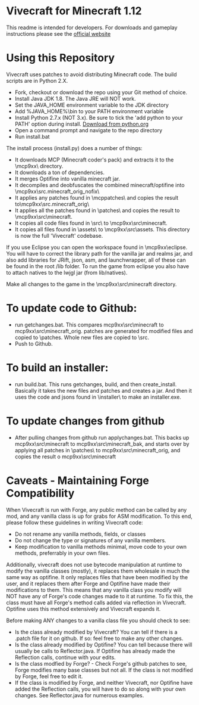 Vivecraft for Minecraft 1.12
=========

This readme is intended for developers. For downloads and gameplay instructions please see the [official website](http://www.vivecraft.org/)


Using this Repository
========
 
 Vivecraft uses patches to avoid distributing Minecraft code. The build scripts are in Python 2.X.
 
 - Fork, checkout or download the repo using your Git method of choice.
 - Install Java JDK 1.8. The Java JRE will NOT work.
 - Set the JAVA_HOME environment variable to the JDK directory
 - Add %JAVA_HOME%\bin to your PATH environment variable
 - Install Python 2.7.x (NOT 3.x). Be sure to tick the 'add python to your PATH' option during install. [Download from python.org](https://www.python.org/downloads/)
 - Open a command prompt and navigate to the repo directory
 - Run install.bat
 
The install process (install.py) does a number of things:
 - It downloads MCP (Minecraft coder's pack) and extracts it to the \mcp9xx\ directory.
 - It downloads a ton of dependencies.
 - It merges Optifine into vanilla minecraft jar.
 - It decompiles and deobfuscates the combined minecraft/optifine into \mcp9xx\src\.minecraft_orig_nofix\
 - It applies any patches found in \mcppatches\ and copies the result to\mcp9xx\src\.minecraft_orig\
 - It applies all the patches found in \patches\ and copies the result to \mcp9xx\src\minecraft\. 
 - It copies all code files found in \src\ to \mcp9xx\src\minecraft\. 
 - It copies all files found in \assets\ to \mcp9xx\src\assets\.
 This directory is now the full 'Vivecraft' codebase.
 
If you use Eclipse you can open the workspace found in \mcp9xx\eclipse. You will have to correct the library path for the vanilla jar and realms jar, and also add libraries for JRift, json, asm, and launchwrapper, all of these can be found in the root /lib folder. To run the game from eclipse you also have to attach natives to the lwjgl jar (from lib/natives).

Make all changes to the game in the \mcp9xx\src\minecraft directory.

To update code to Github:
========
 - run getchanges.bat. This compares mcp9xx\src\minecraft to mcp9xx\src\minecraft_orig. patches are generated for modified files and copied to \patches\. Whole new files are copied to \src\.
 - Push to Github.
 
To build an installer:
========
 - run build.bat. This runs getchanges, build, and then create_install. Basically it takes the new files and patches and creates a jar. And then it uses the code and jsons found in \installer\ to make an installer.exe.

To update changes from github
========
  - After pulling changes from github run applychanges.bat. This backs up mcp9xx\src\minecraft to mcp9xx\src\minecraft_bak, and starts over by applying all patches in \patches\ to mcp9xx\src\minecraft_orig, and copies the result o mcp9xx\src\minecraft
  
Caveats - Maintaining Forge Compatibility
========
When Vivecraft is run with Forge, any public method can be called by any mod, and any vanilla class is up for grabs for ASM modification. To this end, please follow these guidelines in writing Vivecraft code:
 - Do not rename any vanilla methods, fields, or classes
 - Do not change the type or signatures of any vanilla members.
 - Keep modification to vanilla methods minimal, move code to your own methods, preferrably in your own files.

Additionally, vivecraft does not use bytecode manipulation at runtime to modify the vanilla classes (mostly), it replaces them wholesale in much the same way as optifine. It only replaces files that have been modified by the user, and it replaces them after Forge and Optifine have made their modifications to them. This means that any vanilla class you modify will NOT have any of Forge's code changes made to it at runtime. To fix this, the class must have all Forge's method calls added via reflection in Vivecraft. Optifine uses this method extensively and Vivecraft expands it. 

Before making ANY changes to a vanilla class file you should check to see:
  - Is the class already modified by Vivecraft? You can tell if there is a .patch file for it on github. If so: feel free to make any other changes.
  - Is the class already modified by Optifine? You can tell because there will usually be calls to Reflector.java. If Optifine has already made the Reflection calls, continue with your edits.
  - Is the class modfied by Forge? - Check Forge's github patches to see, Forge modifies many base classes but not all. If the class is not modified by Forge, feel free to edit it.
  - If the class is modified by Forge, and neither Vivecraft, nor Optifine have added the Reflection calls, you will have to do so along with your own changes. See Reflector.java for numerous examples.
